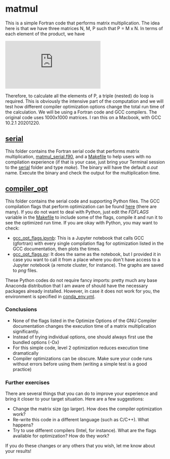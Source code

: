 # matmul

This is a simple Fortran code that performs matrix multiplication. The idea here is that we have three matrices N, M, P such that P = M x N. In terms of each element of the product, we have

![equation](https://latex.codecogs.com/gif.latex?P_%7Bij%7D%20%3D%20%5Csum_%7Bk%7D%20M_%7Bik%7DN_%7Bkj%7D)

Therefore, to calculate all the elements of P, a triple (nested) do loop is required. This is obviously the intensive part of the computation and we will test how different compiler optimization options change the total run time of the calculation. We will be using a Fortran code and GCC compilers. The original code uses 1000x1000 matrices. I ran this on a Macbook, with GCC 10.2.1 20201220.

## [serial](./serial)
This folder contains the Fortran serial code that performs matrix multiplication, [matmul_serial.f90](./serial/matmul_serial.f90), and a [Makefile](./serial/Makefile) to help users with no compilation experience (if that is your case, just bring your Terminal session to the [serial](./serial) folder and type *make*). The binary will have the default *a.out* name. Execute the binary and check the output for the multiplication time.

## [compiler_opt](./compiler_opt)
This folder contains the serial code and supporting Python files. The GCC compilation flags that perform optimization can be found [here](https://gcc.gnu.org/onlinedocs/gcc/Optimize-Options.html) (there are many). If you do not want to deal with Python, just edit the *FDFLAGS* variable in the [Makefile](./compiler_opt/Makefile) to include some of the flags, compile it and run it to see the optimized run time. If you are okay with Python, you may want to check:
- [gcc_opt_flags.ipynb](./compiler_opt/gcc_opt_flags.ipynb): This is a Jupyter notebook that calls GCC (gfortran) with every single compilation flag for optimization listed in the GCC documentation, then plots the times. 
- [gcc_opt_flags.py](./compiler_opt/gcc_opt_flags.ipynb): It does the same as the notebook, but I provided it in case you want to call it from a place where you don't have access to a Jupyter notebook (a remote cluster, for instance). The graphs are saved to *png* files.

These Python codes do not require fancy imports: pretty much any base Anaconda distribution that I am aware of should have the necessary packages already installed. However, in case it does not work for you, the environment is specified in [conda_env.yml](./compiler_opt/conda_env.yml).

### Conclusions
- None of the flags listed in the Optimize Options of the GNU Compiler documentation changes the execution time of a matrix multiplication significantly.
- Instead of trying individual options, one should always first use the bundled options (-Ox)
- For this simple code, level 2 optimization reduces execution time dramatically
- Compiler optimizations can be obscure. Make sure your code runs without errors before using them (writing a simple test is a good practice)

### Further exercises
There are several things that you can do to improve your experience and bring it closer to your target situation. Here are a few suggestions:
- Change the matrix size (go larger). How does the compiler optimization work?
- Re-write this code in a different language (such as C/C++). What happens?
- Try to use different compilers (Intel, for instance). What are the flags available for optimization? How do they work?

If you do these changes or any others that you wish, let me know about your results!
